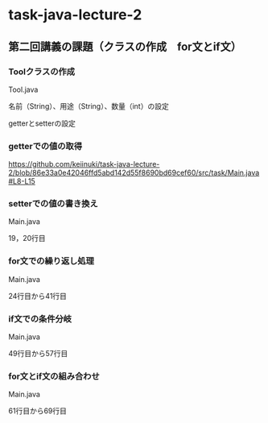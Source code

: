 # task-java-lecture-2

## 第二回講義の課題（クラスの作成　for文とif文）

### Toolクラスの作成
 Tool.java
  
 名前（String）、用途（String）、数量（int）の設定
 
 getterとsetterの設定
  
### getterでの値の取得
 https://github.com/keiinuki/task-java-lecture-2/blob/86e33a0e42046ffd5abd142d55f8690bd69cef60/src/task/Main.java#L8-L15
 
### setterでの値の書き換え
 Main.java
 
 19，20行目
 
### for文での繰り返し処理
 Main.java
 
 24行目から41行目

### if文での条件分岐
 Main.java
 
 49行目から57行目
 
### for文とif文の組み合わせ
 Main.java
 
 61行目から69行目
